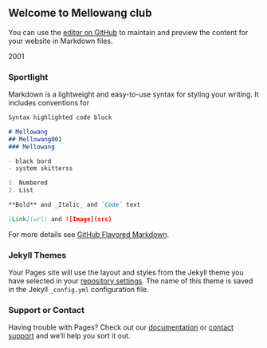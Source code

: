 ## Welcome to Mellowang club 
You can use the [editor on GitHub](https://github.com/Mellowang0912/Mellowang/edit/gh-pages/index.md) to maintain and preview the content for your website in Markdown files.

2001
### Sportlight

Markdown is a lightweight and easy-to-use syntax for styling your writing. It includes conventions for

```markdown
Syntax highlighted code block

# Mellowang
## Mellowang001
### Mellowang

- black bord
- system skitterss

1. Numbered
2. List

**Bold** and _Italic_ and `Code` text

[Link](url) and ![Image](src)
```

For more details see [GitHub Flavored Markdown](https://www.mellowang0912.gaithu.io/).

### Jekyll Themes

Your Pages site will use the layout and styles from the Jekyll theme you have selected in your [repository settings](https://github.com/Mellowang0912/Mellowang/settings). The name of this theme is saved in the Jekyll `_config.yml` configuration file.

### Support or Contact

Having trouble with Pages? Check out our [documentation](https://docs.github.com/categories/github-pages-basics/) or [contact support](https://support.github.com/contact) and we’ll help you sort it out.
